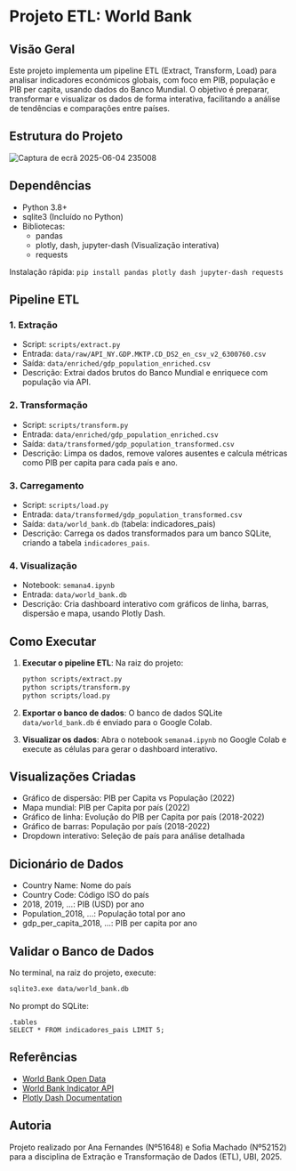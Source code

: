 # Projeto ETL: World Bank

## Visão Geral
Este projeto implementa um pipeline ETL (Extract, Transform, Load) para analisar indicadores económicos globais, com foco em PIB, população e PIB per capita, usando dados do Banco Mundial. O objetivo é preparar, transformar e visualizar os dados de forma interativa, facilitando a análise de tendências e comparações entre países.

## Estrutura do Projeto

![Captura de ecrã 2025-06-04 235008](https://github.com/user-attachments/assets/a0ebfa86-0443-4662-adcc-b86f8ccc5fdd)

## Dependências
- Python 3.8+
- sqlite3 (Incluído no Python)
- Bibliotecas:
  - pandas
  - plotly, dash, jupyter-dash (Visualização interativa)
  - requests

Instalação rápida:
```pip install pandas plotly dash jupyter-dash requests```

## Pipeline ETL
### 1. Extração 
- Script: ```scripts/extract.py```
- Entrada: ```data/raw/API_NY.GDP.MKTP.CD_DS2_en_csv_v2_6300760.csv```
- Saída: ```data/enriched/gdp_population_enriched.csv```
- Descrição:
Extrai dados brutos do Banco Mundial e enriquece com população via API.

### 2. Transformação
- Script: ```scripts/transform.py```
- Entrada: ```data/enriched/gdp_population_enriched.csv```
- Saída: ```data/transformed/gdp_population_transformed.csv```
- Descrição:
Limpa os dados, remove valores ausentes e calcula métricas como PIB per capita para cada país e ano.

### 3. Carregamento
- Script: ```scripts/load.py```
- Entrada: ```data/transformed/gdp_population_transformed.csv```
- Saída: ```data/world_bank.db``` (tabela: indicadores_pais)
- Descrição:
Carrega os dados transformados para um banco SQLite, criando a tabela ```indicadores_pais```.

### 4. Visualização
- Notebook: ```semana4.ipynb```
- Entrada: ```data/world_bank.db```
- Descrição:
Cria dashboard interativo com gráficos de linha, barras, dispersão e mapa, usando Plotly Dash.

## Como Executar

1. **Executar o pipeline ETL**: Na raiz do projeto:
   ```bash
   python scripts/extract.py
   python scripts/transform.py
   python scripts/load.py
   ```
2. **Exportar o banco de dados**: O banco de dados SQLite ```data/world_bank.db``` é enviado para o Google Colab.

3. **Visualizar os dados**: Abra o notebook ```semana4.ipynb``` no Google Colab e execute as células para gerar o dashboard interativo.

## Visualizações Criadas
- Gráfico de dispersão: PIB per Capita vs População (2022)
- Mapa mundial: PIB per Capita por país (2022)
- Gráfico de linha: Evolução do PIB per Capita por país (2018-2022)
- Gráfico de barras: População por país (2018-2022)
- Dropdown interativo: Seleção de país para análise detalhada

## Dicionário de Dados
- Country Name: Nome do país
- Country Code: Código ISO do país
- 2018, 2019, ...: PIB (USD) por ano
- Population_2018, ...: População total por ano
- gdp_per_capita_2018, ...: PIB per capita por ano

## Validar o Banco de Dados
No terminal, na raiz do projeto, execute:
```bash
sqlite3.exe data/world_bank.db
```
No prompt do SQLite:
```
.tables
SELECT * FROM indicadores_pais LIMIT 5;
```

## Referências
- [World Bank Open Data](https://data.worldbank.org/)
- [World Bank Indicator API](https://wbdocs.worldbank.org/wbdocs/public/IndicatorAPI.html)
- [Plotly Dash Documentation](https://dash.plotly.com/)

## Autoria 
Projeto realizado por Ana Fernandes (Nº51648) e Sofia Machado (Nº52152) para a disciplina de Extração e Transformação de Dados (ETL), UBI, 2025.
